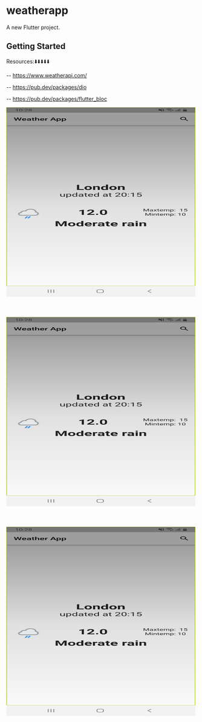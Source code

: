 # weatherapp

A new Flutter project.

## Getting Started

Resources:⬇️⬇️⬇️⬇️⬇️

-- https://www.weatherapi.com/

-- https://pub.dev/packages/dio

-- https://pub.dev/packages/flutter_bloc


<img src="assets/images/screenshot-1698175702219.png" alt="Example Image 1" width="500" height="500">
<br></br><br></br>
<img src="assets/images/screenshot-1698175702219.png" alt="Example Image 2" width="500" height="500">
<br></br><br></br>
<img src="assets/images/screenshot-1698175702219.png" alt="Example Image 3" width="500" height="500" >
